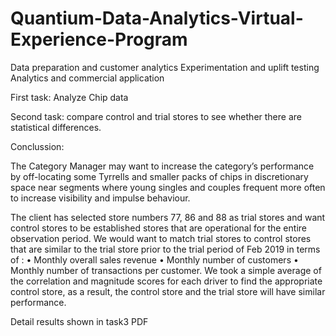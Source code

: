 # Quantium-Data-Analytics-Virtual-Experience-Program
Data preparation and customer analytics 
Experimentation and uplift testing 
Analytics and commercial application

First task: Analyze Chip data

Second task: compare control and trial stores to see whether there are statistical differences. 

Conclussion: 

The Category Manager may want to increase the category’s performance by off-locating some Tyrrells and smaller packs of chips in discretionary space near segments where young singles and couples frequent more often to increase visibility and impulse behaviour.

The client has selected store numbers 77, 86 and 88 as trial stores and want control stores to be established stores that are operational for the entire observation period.
We would want to match trial stores to control stores that are similar to the trial store prior to the trial period of Feb 2019 in terms of :
• Monthly overall sales revenue
• Monthly number of customers
• Monthly number of transactions per customer.
We took a simple average of the correlation and magnitude scores for each driver to find the appropriate control store, as a result, the control store and the trial store will have similar performance.

Detail results shown in task3 PDF
